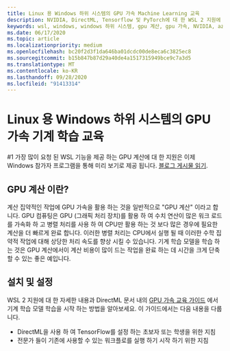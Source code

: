 ```yaml
---
title: Linux 용 Windows 하위 시스템의 GPU 가속 Machine Learning 교육
description: NVIDIA, DirectML, Tensorflow 및 PyTorch에 대 한 WSL 2 지원에 대해 자세히 알아보세요.
keywords: wsl, windows, windows 하위 시스템, gpu 계산, gpu 가속, NVIDIA, azure, DirectML, Tensorflow, PyTorch, NVIDIA DA 미리 보기, GPU 드라이버, NVIDIA Container Toolkit, Docker
ms.date: 06/17/2020
ms.topic: article
ms.localizationpriority: medium
ms.openlocfilehash: bc20f2d3f1da646ba01dcdc00de8eca6c3825ec8
ms.sourcegitcommit: b15b847b87d29a40de4a1517315949bce9c7a3d5
ms.translationtype: MT
ms.contentlocale: ko-KR
ms.lasthandoff: 09/28/2020
ms.locfileid: "91413314"
---
```

# <a name="gpu-accelerated-machine-learning-training-in-the-windows-subsystem-for-linux"></a>Linux 용 Windows 하위 시스템의 GPU 가속 기계 학습 교육

#1 가장 많이 요청 된 WSL 기능을 제공 하는 GPU 계산에 대 한 지원은 이제 Windows 참가자 프로그램을 통해 미리 보기로 제공 됩니다. [블로그 게시물 읽기](https://blogs.windows.com/windowsdeveloper/?p=55781).

## <a name="what-is-gpu-compute"></a>GPU 계산 이란?

계산 집약적인 작업에 GPU 가속을 활용 하는 것을 일반적으로 "GPU 계산" 이라고 합니다. GPU 컴퓨팅은 GPU (그래픽 처리 장치)를 활용 하 여 수치 연산이 많은 워크 로드를 가속화 하 고 병렬 처리를 사용 하 여 CPU만 활용 하는 것 보다 많은 경우에 필요한 계산을 더 빠르게 완료 합니다. 이러한 병렬 처리는 CPU에서 실행 될 때 이러한 수학 집약적 작업에 대해 상당한 처리 속도를 향상 시킬 수 있습니다. 기계 학습 모델을 학습 하는 것은 GPU 계산에서이 계산 비용이 많이 드는 작업을 완료 하는 데 시간을 크게 단축할 수 있는 좋은 예입니다.

## <a name="install-and-set-up"></a>설치 및 설정

WSL 2 지원에 대 한 자세한 내용과 DirectML 문서 내의 [GPU 가속 교육 가이드](/windows/win32/direct3d12/gpu-accelerated-training) 에서 기계 학습 모델 학습을 시작 하는 방법을 알아보세요. 이 가이드에서는 다음 내용을 다룹니다.

* DirectML을 사용 하 여 TensorFlow를 설정 하는 초보자 또는 학생을 위한 지침
* 전문가 들이 기존에 사용할 수 있는 워크플로를 실행 하기 시작 하기 위한 지침